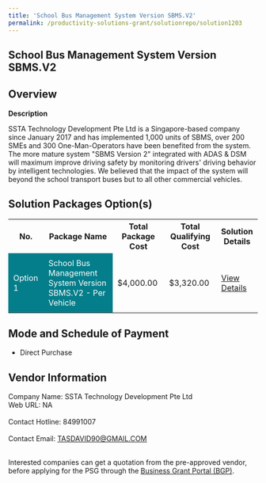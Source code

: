 ```yaml
---
title: 'School Bus Management System Version SBMS.V2'
permalink: /productivity-solutions-grant/solutionrepo/solution1203
---
```


## School Bus Management System Version SBMS.V2

## Overview

**Description**

SSTA Technology Development Pte Ltd is a Singapore-based company since January 2017 and has implemented 1,000 units of SBMS, over 200 SMEs and 300 One-Man-Operators have been benefited from the system. The more mature system "SBMS Version 2" integrated with ADAS & DSM will maximum improve driving safety by monitoring drivers' driving behavior by intelligent technologies. We believed that the impact of the system will beyond the school transport buses but to all other commercial vehicles.

## Solution Packages Option(s)

<table>
<tr>
<th><b>No.</b></th>
<th><b>Package Name</b></th>
<th><b>Total Package Cost</b></th>
<th><b>Total Qualifying Cost</b></th>
<th><b>Solution Details</b></th>
</tr>
<tr>
<td style='padding: 10px; background-color: #037E8A; color: #FFFFFF;'>Option 1</td>
<td style='padding: 10px; background-color: #037E8A; color: #FFFFFF;'>School Bus Management System Version SBMS.V2 - Per Vehicle</td>
<td style='padding: 10px;'>$4,000.00</td>
<td style='padding: 10px;'>$3,320.00</td>
<td style='padding: 10px;'><a href='/images/psg/SSTA_SchoolBusManagement_DesensitisedPart1.pdf' target='_blank'>View Details</a></td>
</tr>
</table>

## Mode and Schedule of Payment

 - Direct Purchase

## Vendor Information

 Company Name: SSTA Technology Development Pte Ltd<br>Web URL: NA <br><br>Contact Hotline: 84991007 <br><br>Contact Email: TASDAVID90@GMAIL.COM <br><br>

Interested companies can get a quotation from the pre-approved vendor, before applying for the PSG through the <a href='https://www.businessgrants.gov.sg/' target='_blank' rel='noopener'>Business Grant Portal (BGP)</a>.

<script src="/jquery/resize-tables.js"></script>
